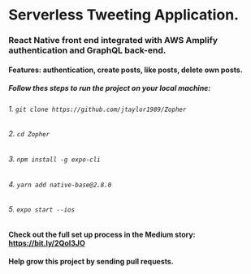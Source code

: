 # Serverless Tweeting Application. 
### React Native front end integrated with AWS Amplify authentication and GraphQL back-end.
#### Features: authentication, create posts, like posts, delete own posts.
##### Follow thes steps to run the project on your local machine:
###### 1. `git clone https://github.com/jtaylor1989/Zopher`
###### 2. `cd Zopher`
###### 3. `npm install -g expo-cli`
###### 4. `yarn add native-base@2.8.0`
###### 5. `expo start --ios`

#### Check out the full set up process in the Medium story: https://bit.ly/2QoI3JO
#### Help grow this project by sending pull requests.
